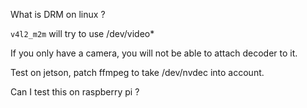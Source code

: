 What is DRM on linux ? 

```v4l2_m2m``` will try to use /dev/video*

If you only have a camera, you will not be able to attach decoder to it.

Test on jetson, patch ffmpeg to take /dev/nvdec into account.

Can I test this on raspberry pi ? 


